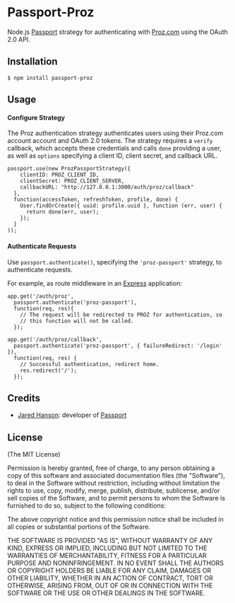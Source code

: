 # Passport-Proz

Node.js [Passport](https://github.com/jaredhanson/passport) strategy for authenticating with [Proz.com](http://www.proz.com) using the OAuth 2.0 API.

## Installation

    $ npm install passport-proz

## Usage

#### Configure Strategy

The Proz authentication strategy authenticates users using their Proz.com account
account and OAuth 2.0 tokens.  The strategy requires a `verify` callback, which
accepts these credentials and calls `done` providing a user, as well as
`options` specifying a client ID, client secret, and callback URL.

    passport.use(new ProzPassportStrategy({
        clientID: PROZ_CLIENT_ID,
        clientSecret: PROZ_CLIENT_SERVER,
        callbackURL: "http://127.0.0.1:3000/auth/proz/callback"
      },
      function(accessToken, refreshToken, profile, done) {
        User.findOrCreate({ uuid: profile.uuid }, function (err, user) {
          return done(err, user);
        });
      }
    ));

#### Authenticate Requests

Use `passport.authenticate()`, specifying the `'proz-passport'` strategy, to
authenticate requests.

For example, as route middleware in an [Express](http://expressjs.com/)
application:

    app.get('/auth/proz',
      passport.authenticate('proz-passport'),
      function(req, res){
        // The request will be redirected to PROZ for authentication, so
        // this function will not be called.
      });

    app.get('/auth/proz/callback', 
      passport.authenticate('proz-passport', { failureRedirect: '/login' }),
      function(req, res) {
        // Successful authentication, redirect home.
        res.redirect('/');
      });

## Credits

  - [Jared Hanson](http://github.com/jaredhanson): developer of [Passport](https://github.com/jaredhanson/passport)

## License

(The MIT License)


Permission is hereby granted, free of charge, to any person obtaining a copy of
this software and associated documentation files (the "Software"), to deal in
the Software without restriction, including without limitation the rights to
use, copy, modify, merge, publish, distribute, sublicense, and/or sell copies of
the Software, and to permit persons to whom the Software is furnished to do so,
subject to the following conditions:

The above copyright notice and this permission notice shall be included in all
copies or substantial portions of the Software.

THE SOFTWARE IS PROVIDED "AS IS", WITHOUT WARRANTY OF ANY KIND, EXPRESS OR
IMPLIED, INCLUDING BUT NOT LIMITED TO THE WARRANTIES OF MERCHANTABILITY, FITNESS
FOR A PARTICULAR PURPOSE AND NONINFRINGEMENT. IN NO EVENT SHALL THE AUTHORS OR
COPYRIGHT HOLDERS BE LIABLE FOR ANY CLAIM, DAMAGES OR OTHER LIABILITY, WHETHER
IN AN ACTION OF CONTRACT, TORT OR OTHERWISE, ARISING FROM, OUT OF OR IN
CONNECTION WITH THE SOFTWARE OR THE USE OR OTHER DEALINGS IN THE SOFTWARE.
